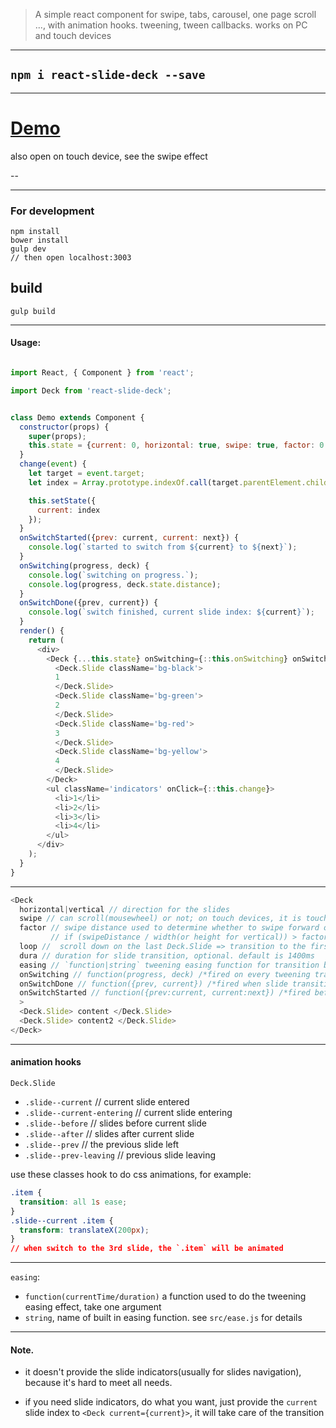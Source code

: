 > A simple react component for swipe, tabs, carousel, one page scroll ...,
with animation hooks. tweening, tween callbacks. works on PC and touch devices

---


## `npm i react-slide-deck --save`

---

# [Demo](http://output.jsbin.com/hexada)
also open on touch device, see the swipe effect

--

---
### For development
```
npm install
bower install
gulp dev
// then open localhost:3003
```

## build
```
gulp build
```

---

#### Usage:

```js

import React, { Component } from 'react';

import Deck from 'react-slide-deck';


class Demo extends Component {
  constructor(props) {
    super(props);
    this.state = {current: 0, horizontal: true, swipe: true, factor: 0.3, loop: true};
  }
  change(event) {
    let target = event.target;
    let index = Array.prototype.indexOf.call(target.parentElement.children, target);

    this.setState({
      current: index
    });
  }
  onSwitchStarted({prev: current, current: next}) {
    console.log(`started to switch from ${current} to ${next}`);
  }
  onSwitching(progress, deck) {
    console.log(`switching on progress.`);
    console.log(progress, deck.state.distance);
  }
  onSwitchDone({prev, current}) {
    console.log(`switch finished, current slide index: ${current}`);
  }
  render() {
    return (
      <div>
        <Deck {...this.state} onSwitching={::this.onSwitching} onSwitchDone={::this.onSwitchDone}>
          <Deck.Slide className='bg-black'>
          1
          </Deck.Slide>
          <Deck.Slide className='bg-green'>
          2
          </Deck.Slide>
          <Deck.Slide className='bg-red'>
          3
          </Deck.Slide>
          <Deck.Slide className='bg-yellow'>
          4
          </Deck.Slide>
        </Deck>
        <ul className='indicators' onClick={::this.change}>
          <li>1</li>
          <li>2</li>
          <li>3</li>
          <li>4</li>
        </ul>
      </div>
    );
  }
}

```

---

```js
<Deck
  horizontal|vertical // direction for the slides
  swipe // can scroll(mousewheel) or not; on touch devices, it is touch event
  factor // swipe distance used to determine whether to swipe forward or abort on touch devices.
         // if (swipeDistance / width(or height for vertical)) > factor, then will switch to next slide, otherwise return to the current slide.
  loop //  scroll down on the last Deck.Slide => transition to the first Deck.Slide.(first => last as well). only work when `swipe` is set
  dura // duration for slide transition, optional. default is 1400ms
  easing // `function|string` tweening easing function for transition between slides. see detail below,
  onSwitching // function(progress, deck) /*fired on every tweening transition. `deck` is the component instance of Deck, useful for accessing data like deck.status, deck.state.distance ...*/
  onSwitchDone // function({prev, current}) /*fired when slide transition is finished*/
  onSwitchStarted // function({prev:current, current:next}) /*fired before a tween transition started*/
  >
  <Deck.Slide> content </Deck.Slide>
  <Deck.Slide> content2 </Deck.Slide>
</Deck>
```

---
#### animation hooks
`Deck.Slide`
- `.slide--current` // current slide entered
- `.slide--current-entering` // current slide entering
- `.slide--before` // slides before current slide
- `.slide--after` // slides after current slide
- `.slide--prev` // the previous slide left
- `.slide--prev-leaving` // previous slide leaving

use these classes hook to do css animations, for example:
```css
.item {
  transition: all 1s ease;
}
.slide--current .item {
  transform: translateX(200px);
}
// when switch to the 3rd slide, the `.item` will be animated
```

---

`easing`:
  - `function(currentTime/duration)` a function used to do the tweening easing effect, take one argument
  - `string`, name of built in easing function. see `src/ease.js` for details

---

#### Note.

- it doesn't provide the slide indicators(usually for slides navigation), because it's hard to meet all needs.

- if you need slide indicators, do what you want, just provide the `current` slide index to `<Deck current={current}>`, it will take care of the transition
